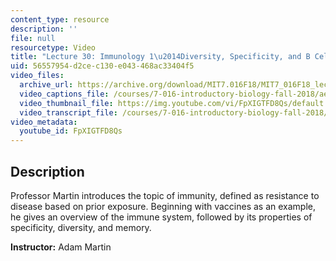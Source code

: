 ```yaml
---
content_type: resource
description: ''
file: null
resourcetype: Video
title: "Lecture 30: Immunology 1\u2014Diversity, Specificity, and B Cells"
uid: 56557954-d2ce-c130-e043-468ac33404f5
video_files:
  archive_url: https://archive.org/download/MIT7.016F18/MIT7_016F18_lec30_300k.mp4
  video_captions_file: /courses/7-016-introductory-biology-fall-2018/ae302c79696654d3bd81a3667b7bb6d0_FpXIGTFD8Qs.vtt
  video_thumbnail_file: https://img.youtube.com/vi/FpXIGTFD8Qs/default.jpg
  video_transcript_file: /courses/7-016-introductory-biology-fall-2018/94a45ce1e74c8cefd0b2e7501f8fbab7_FpXIGTFD8Qs.pdf
video_metadata:
  youtube_id: FpXIGTFD8Qs
---
```


Description
-----------

Professor Martin introduces the topic of immunity, defined as resistance to disease based on prior exposure. Beginning with vaccines as an example, he gives an overview of the immune system, followed by its properties of specificity, diversity, and memory.

**Instructor:** Adam Martin